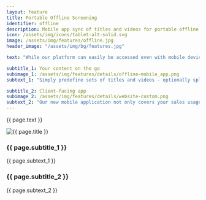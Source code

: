 ```yaml
---
layout: feature
title: Portable Offline Screening
identifier: offline
description: Mobile app sync of titles and videos for portable offline screening with second screen connectivity via HDMI or AirPlay.
icon: /assets/img/icons/tablet-alt-solid.svg
image: /assets/img/features/offline.jpg
header_image: "/assets/img/bg/features.jpg"

text: "While our platform can easily be accessed even with mobile devices, our dedicated mobile application is purpose-built for situations such as markets or sales pitches, where predefined content packages need to be presented seamlessly and internet connectivity is not guaranteed."

subtitle_1: Your content on the go
subimage_1: /assets/img/features/details/offline-mobile_app.png
subtext_1: "Simply predefine sets of titles and videos - optionally split into groups e.g. per appointment or genre - and sync them into your tablet's or phone's offline storage. Alternatively, VOD-style ad-hoc download is available directly within our new app (released 2020). Face to face with your clients, either pitch your content using your device or connect it to a second screen."

subtitle_2: Client-facing app
subimage_2: /assets/img/features/details/website-custom.png
subtext_2: "Our new mobile application not only covers your sales usage, but doubles as a fully-fledged VOD-style mobile solution for your clients, showcasing your catalog through an appealing app-style UI and offering ad-hoc selection of specific videos for encrypted offline storage. Either use our generic app to get started immediately, or brand it to your liking and have us deploy a custom version under a name of your choice."
---
```

<div class="row">
    <div class="col-md-12">
        <div class="service-details mb-40">
            <p>{{ page.text }}</p>
        </div>
    </div>
</div>
<div class="row">
    <div class="col-xl-6 col-lg-12">
        <div class="s-details-img mb-30">
          <img src="{{ page.subimage_1 }}" alt="{{ page.title }}">  
        </div>
    </div>
    <div class="col-xl-6 col-lg-12">
        <div class="service-details mb-40">
            <h3>{{ page.subtitle_1 }}</h3>
            <p>{{ page.subtext_1 }}</p>
        </div>
        <div class="service-details mb-40">
            <h3>{{ page.subtitle_2 }}</h3>
            <p>{{ page.subtext_2 }}</p>
        </div>
    </div>
</div>
